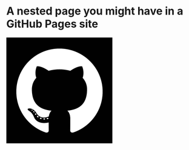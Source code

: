 # A nested page you might have in a GitHub Pages site

![test_image](../assets/ea1023a1-fbd3-454b-ab15-ce60b42bf67e)
